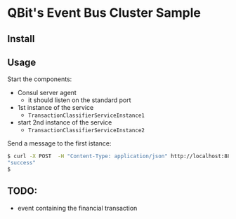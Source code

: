 # QBit's Event Bus Cluster Sample


## Install



## Usage

Start the components:
- Consul server agent
   - it should listen on the standard port 
- 1st instance of the service
   - `TransactionClassifierServiceInstance1`
- start 2nd instance of the service
   - `TransactionClassifierServiceInstance2`

Send a message to the first istance:
```bash
$ curl -X POST  -H "Content-Type: application/json" http://localhost:8881/classify -d '{ "fromAccountIBAN":"123", "toAccountIBAN":"456", "amount":17 }'
"success"
$
```

## TODO:
- event containing the financial transaction
